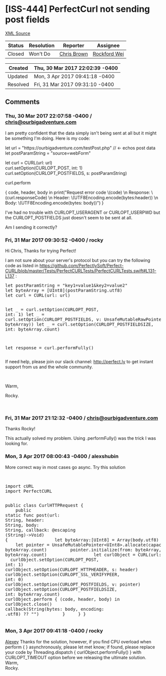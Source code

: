# [ISS-444] PerfectCurl not sending post fields

[XML Source](../xml/ISS-444.xml)
<p></p>





Status|Resolution|Reporter|Assignee
------|----------|--------|--------
Closed|Won't Do|[Chris Brown](chris@ourbigadventure.com)|[Rockford Wei]($rocky)





Created|Thu, 30 Mar 2017 22:02:39 -0400
-------|--------------
Updated|Mon, 3 Apr 2017 09:41:18 -0400
Resolved|Fri, 31 Mar 2017 09:31:10 -0400


## Comments




### Thu, 30 Mar 2017 22:07:58 -0400 / chris@ourbigadventure.com 

<p><p>I am pretty confident that the data simply isn't being sent at all but it might be something I'm doing.  Here is my code:</p>

<p>  let url = "https://ourbigadventure.com/testPost.php" // &lt;- echos post data<br/>
  let postParamString = "source=webForm"</p>

<p>  let curl = CURL(url: url)<br/>
  curl.setOption(CURLOPT_POST, int: 1)<br/>
  curl.setOption(CURLOPT_POSTFIELDS, s: postParamString)</p>

<p>  curl.perform </p>
{ code, header, body in
    print("Request error code \(code) \n Response: \(curl.responseCode) \n Header: \(UTF8Encoding.encode(bytes:header)) \n Body: \(UTF8Encoding.encode(bytes: body))")
  }

<p>I've had no trouble with CURLOPT_USERAGENT or CURLOPT_USERPWD but the CURLOPT_POSTFIELDS just doesn't seem to be sent at all.</p>

<p>Am I sending it correctly?</p></p>


### Fri, 31 Mar 2017 09:30:52 -0400 / rocky 

<p><p>Hi Chris, Thanks for trying Perfect!</p>

<p>I am not sure about your server's protocol but you can try the following code as listed in <a href="https://github.com/PerfectlySoft/Perfect-CURL/blob/master/Tests/PerfectCURLTests/PerfectCURLTests.swift#L131-L137" class="external-link" rel="nofollow">https://github.com/PerfectlySoft/Perfect-CURL/blob/master/Tests/PerfectCURLTests/PerfectCURLTests.swift#L131-L137</a> :</p>
<div class="code panel" style="border-width: 1px;"><div class="codeContent panelContent">
<pre class="code-java">let postParamString = <span class="code-quote">"key1=value1&amp;key2=value2"</span>
let byteArray = [UInt8](postParamString.utf8)
let curl = CURL(url: url)

let _ = curl.setOption(CURLOPT_POST, <span class="code-object">int</span>: 1)
let _ = curl.setOption(CURLOPT_POSTFIELDS, v: UnsafeMutableRawPointer(mutating: byteArray))
let _ = curl.setOption(CURLOPT_POSTFIELDSIZE, <span class="code-object">int</span>: byteArray.count)

let response = curl.performFully()
</pre>
</div></div>
<p>If need help, please join our slack channel: <a href="http://perfect.ly/" class="external-link" rel="nofollow">http://perfect.ly</a> to get instant support from us and the whole community.</p>

<p> </p>

<p>Warm,</p>

<p>Rocky.</p>

<p> </p></p>


### Fri, 31 Mar 2017 21:12:32 -0400 / chris@ourbigadventure.com 

<p><p>Thanks Rocky!</p>

<p>This actually solved my problem.  Using .performFully() was the trick I was looking for.</p></p>


### Mon, 3 Apr 2017 08:00:43 -0400 / alexshubin 

<p><p>More correct way in most cases go async. Try this solution</p>

<p> </p>
<div class="code panel" style="border-width: 1px;"><div class="codeContent panelContent">
<pre class="code-java"><span class="code-keyword">import</span> cURL
<span class="code-keyword">import</span> PerfectCURL

<span class="code-keyword">public</span> class CurlHTTPRequest {
    
    <span class="code-keyword">public</span> <span class="code-keyword">static</span> func post(url: <span class="code-object">String</span>, header: <span class="code-object">String</span>, body: <span class="code-object">String</span>, callback: @escaping (<span class="code-object">String</span>)-&gt;<span class="code-object">Void</span>) {
        
        let byteArray:[UInt8] = Array(body.utf8)
        
        let pointer = UnsafeMutablePointer&lt;UInt8&gt;.allocate(capacity: byteArray.count)
        pointer.initialize(from: byteArray, count: byteArray.count)
        
        let curlObject = CURL(url: url)
        curlObject.setOption(CURLOPT_POST, <span class="code-object">int</span>: 1)
        curlObject.setOption(CURLOPT_HTTPHEADER, s: header)
        curlObject.setOption(CURLOPT_SSL_VERIFYPEER, <span class="code-object">int</span>: 0)
        curlObject.setOption(CURLOPT_POSTFIELDS, v: pointer)
        curlObject.setOption(CURLOPT_POSTFIELDSIZE, <span class="code-object">int</span>: byteArray.count)
        
        curlObject.perform { (code, header, body) in
        
            curlObject.close()
        
            callback(<span class="code-object">String</span>(bytes: body, encoding: .utf8) ?? "")
        }
    }
}
</pre>
</div></div></p>


### Mon, 3 Apr 2017 09:41:18 -0400 / rocky 

<p><p><a href="http://jira.perfect.org:8080/secure/ViewProfile.jspa?name=AlexShubin" class="user-hover" rel="AlexShubin">Alexey</a> Thanks for the solution, however, if you find CPU overload when perform { } asynchronously, please let met know; if found, please replace your code by Threading.dispatch { curlObject.performFully() } with CURLOPT_TIMEOUT option before we releasing the ultimate solution.<br/>
Warm, <br/>
Rocky.</p></p>


